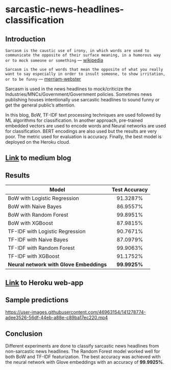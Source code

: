 # sarcastic-news-headlines-classification

## Introduction

```Sarcasm is the caustic use of irony, in which words are used to communicate the opposite of their surface meaning, in a humorous way or to mock someone or something``` — [wikipedia](https://en.wikipedia.org/wiki/Sarcasm)

```Sarcasm is the use of words that mean the opposite of what you really want to say especially in order to insult someone, to show irritation, or to be funny``` — [merriam-webster](https://www.merriam-webster.com/dictionary/sarcasm)

Sarcasm is used in the news headlines to mock/criticize the Industries/MNCs/Government/Government policies. Sometimes news publishing houses intentionally use sarcastic headlines to sound funny or get the general public’s attention.

In this blog, BoW, TF-IDF text processing techniques are used followed by ML algorithms for classification. In another approach, pre-trained embedded vectors are used to encode words and Neural networks are used for classification. BERT encodings are also used but the results are very poor. The metric used for evaluation is accuracy. Finally, the best model is deployed on the Heroku cloud.

## [Link](https://binginagesh.medium.com/identifying-sarcastic-headlines-cf4a7c2382f9) to medium blog

## Results

| Model        | Test Accuracy           |
| ------------- |:-------------:|
| BoW with Logistic Regression    | 91.3287% |
| BoW with Naive Bayes      | 86.9557%      |
| BoW with Random Forest | 99.8951%      |
|  BoW with XGBoost    | 87.9815% |
| TF-IDF with Logistic Regression      | 90.7671%      |
| TF-IDF with Naive Bayes | 87.0979%      |
| TF-IDF with Random Forest    | 99.9063% |
| TF-IDF with XGBoost      | 91.1752%      |
| **Neural network with Glove Embeddings** | **99.9925%**      |


## [Link](https://sarcastic-comment.herokuapp.com/) to Heroku web-app

## Sample predictions

https://user-images.githubusercontent.com/46963154/141278774-adee3526-56df-44eb-a88e-c89ba17ec220.mp4

## Conclusion
Different experiments are done to classify sarcastic news headlines from non-sarcastic news headlines. The Random Forest model worked well for both BoW and TF-IDF featurization. The best accuracy was achieved with the neural network with Glove embeddings with an accuracy of **99.9925%**.
